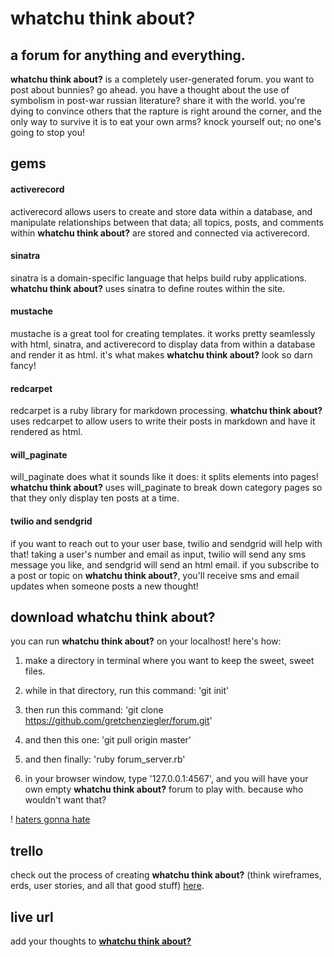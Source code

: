 # whatchu think about?

## a forum for anything and everything.

**whatchu think about?** is a completely user-generated forum. you want to post about bunnies? go ahead. you have a thought about the use of symbolism in post-war russian literature? share it with the world. you're dying to convince others that the rapture is right around the corner, and the only way to survive it is to eat your own arms? knock yourself out; no one's going to stop you!

## gems

#### activerecord

activerecord allows users to create and store data within a database, and manipulate relationships between that data; all topics, posts, and comments within **whatchu think about?** are stored and connected via activerecord.

#### sinatra

sinatra is a domain-specific language that helps build ruby applications. **whatchu think about?** uses sinatra to define routes within the site.

#### mustache

mustache is a great tool for creating templates. it works pretty seamlessly with html, sinatra, and activerecord to display data from within a database and render it as html. it's what makes **whatchu think about?** look so darn fancy!

#### redcarpet

redcarpet is a ruby library for markdown processing. **whatchu think about?** uses redcarpet to allow users to write their posts in markdown and have it rendered as html.

#### will_paginate

will_paginate does what it sounds like it does: it splits elements into pages! **whatchu think about?** uses will_paginate to break down category pages so that they only display ten posts at a time.

#### twilio and sendgrid

if you want to reach out to your user base, twilio and sendgrid will help with that! taking a user's number and email as input, twilio will send any sms message you like, and sendgrid will send an html email. if you subscribe to a post or topic on **whatchu think about?**, you'll receive sms and email updates when someone posts a new thought!

## download whatchu think about?

you can run **whatchu think about?** on your localhost! here's how:

1. make a directory in terminal where you want to keep the sweet, sweet files. 

2. while in that directory, run this command: 'git init'

3. then run this command: 'git clone https://github.com/gretchenziegler/forum.git'

4. and then this one: 'git pull origin master'

5. and then finally: 'ruby forum_server.rb'

6. in your browser window, type '127.0.0.1:4567', and you will have your own empty **whatchu think about?** forum to play with. because who wouldn't want that?

! [haters gonna hate](http://img4.wikia.nocookie.net/__cb20121027135359/adventuretimewithfinnandjake/images/2/20/Haters-gonna-hate-potatoes-gonna-potate.jpg)

## trello

check out the process of creating **whatchu think about?** (think wireframes, erds, user stories, and all that good stuff) [here](https://trello.com/b/V6XeCQel/forum).

## live url

add your thoughts to [**whatchu think about?**](http://gretchenziegler.com)